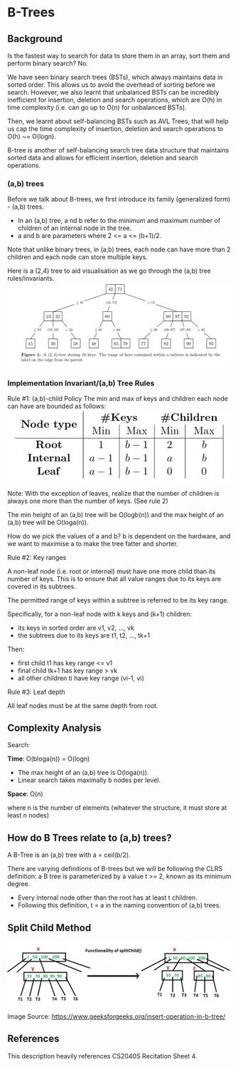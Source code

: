 # B-Trees

## Background
Is the fastest way to search for data to store them in an array, sort them and perform binary search? No. <br>

We have seen binary search trees (BSTs), which always maintains data in sorted order. This allows us to avoid the 
overhead of sorting before we search. However, we also learnt that unbalanced BSTs can be incredibly inefficient for 
insertion, deletion and search operations, which are O(h) in time complexity (i.e. can go up to O(n) for unbalanced 
BSTs). <br>

Then, we learnt about self-balancing BSTs such as AVL Trees, that will help us cap the time complexity of insertion, 
deletion and search operations to O(h) ~= O(logn). <br>

B-tree is another of self-balancing search tree data structure that maintains sorted data and allows for efficient
insertion, deletion and search operations. 

### (a,b) trees

Before we talk about B-trees, we first introduce its family (generalized form) - (a,b) trees. <br> 

- In an (a,b) tree, a nd b refer to the minimum and maximum number of children of an internal node in the tree. <br>
- a and b are parameters where 2 <= a <= (b+1)/2. 

Note that unlike binary trees, in (a,b) trees, each node can have more than 2 children and each node can store multiple 
keys.

Here is a (2,4) tree to aid visualisation as we go through the (a,b) tree rules/invariants. 
![(2,4) tree](../../../../../docs/assets/images/(2,4)tree.jpg)


### Implementation Invariant/(a,b) Tree Rules
Rule #1: (a,b)-child Policy
The min and max of keys and children each node can have are bounded as follows:
![(a,b) child policy](../../../../../docs/assets/images/(a,b)childpolicy.jpg)

Note: With the exception of leaves, realize that the number of children is always one more than the number of keys. 
(See rule 2)

The min height of an (a,b) tree will be O(logb(n)) and the max height of an (a,b) tree will be O(loga(n)). <br>

How do we pick the values of a and b? b is dependent on the hardware, and we want to maximise a to make the tree fatter
and shorter. 

Rule #2: Key ranges

A non-leaf node (i.e. root or internal) must have one more child than its number of keys. This is to ensure that all 
value ranges due to its keys are covered in its subtrees. 

The permitted range of keys within a subtree is referred to be its key range. 

Specifically, for a non-leaf node with k keys and (k+1) children:
- its keys in sorted order are v1, v2, ..., vk
- the subtrees due to its keys are t1, t2, ..., tk+1

Then: 
- first child t1 has key range <= v1
- final child tk+1 has key range > vk
- all other children ti have key range (vi-1, vi)

Rule #3: Leaf depth

All leaf nodes must be at the same depth from root. 

## Complexity Analysis
Search:

**Time**:  O(bloga(n)) = O(logn)

- The max height of an (a,b) tree is O(loga(n)). 
- Linear search takes maximally b nodes per level. 

**Space**: O(n)

where n is the number of elements (whatever the structure, it must store at least n nodes)

## How do B Trees relate to (a,b) trees?
A B-Tree is an (a,b) tree with a = ceil(b/2).

There are varying definitions of B-trees but we will be following the CLRS definition: a B tree is parameterized by
a value t >= 2, known as its minimum degree. 
- Every internal node other than the root has at least t children. 
- Following this definition, t = a in the naming convention of (a,b) trees. 

## Split Child Method
![split child](../../../../../docs/assets/images/btreesplitchild.jpeg)
Image Source: https://www.geeksforgeeks.org/insert-operation-in-b-tree/

## References
This description heavily references CS2040S Recitation Sheet 4. 